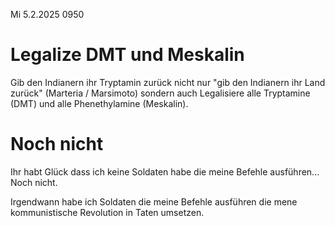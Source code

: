 Mi 5.2.2025 0950

# Legalize DMT und Meskalin

Gib den Indianern ihr Tryptamin zurück
nicht nur
"gib den Indianern ihr Land zurück"
(Marteria / Marsimoto)
sondern auch
Legalisiere alle Tryptamine (DMT)
und alle Phenethylamine (Meskalin).

# Noch nicht

Ihr habt Glück dass ich
keine Soldaten habe
die meine Befehle ausführen...
Noch nicht.

Irgendwann habe ich Soldaten
die meine Befehle ausführen
die mene kommunistische Revolution
in Taten umsetzen.
